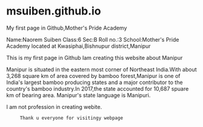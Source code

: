 # msuiben.github.io
My first page in Github,Mother's Pride Academy

Name:Naorem Suiben
Class:6
Sec:B
Roll no.:3
School:Mother's Pride Academy located at
Kwasiphai,Bishnupur district,Manipur

This is my first page in Github
Iam creating this website about Manipur

   Manipur is situated in the eastern most corner of Northeast India.With about 3,268 
square km of area covered by bamboo forest,Manipur is one of India's largest bamboo 
producing states and a major contributor to the country's bamboo industry.In 2017,the
state accounted for 10,687 spuare km of bearing area.
Manipur's state language is Manipuri.
   
   I am not profession in creating webite.
       
         Thank u everyone for visitingy webpage

